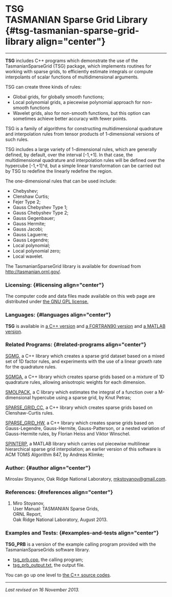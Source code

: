 TSG\
TASMANIAN Sparse Grid Library {#tsg-tasmanian-sparse-grid-library align="center"}
=============================

------------------------------------------------------------------------

**TSG** includes C++ programs which demonstrate the use of the
TasmanianSparseGrid (TSG) package, which implements routines for working
with sparse grids, to efficiently estimate integrals or compute
interpolants of scalar functions of multidimensional arguments.

TSG can create three kinds of rules:

-   Global grids, for globally smooth functions;
-   Local polynomial grids, a piecewise polynomial approach for
    non-smooth functions
-   Wavelet grids, also for non-smooth functions, but this option can
    sometimes achieve better accuracy with fewer points.

TSG is a family of algorithms for constructing multidimensional
quadrature and interpolation rules from tensor products of 1-dimensional
versions of such rules.

TSG includes a large variety of 1-dimensional rules, which are generally
defined, by default, over the interval \[-1,+1\]. In that case, the
multidimensional quadrature and interpolation rules will be defined over
the hypercube \[-1,+1\]\^d, but a simple linear transformation can be
carried out by TSG to redefine the linearly redefine the region.

The one-dimensional rules that can be used include:

-   Chebyshev;
-   Clenshaw Curtis;
-   Fejer Type 2;
-   Gauss Chebyshev Type 1;
-   Gauss Chebyshev Type 2;
-   Gauss Gegenbauer;
-   Gauss Hermite;
-   Gauss Jacobi;
-   Gauss Laguerre;
-   Gauss Legendre;
-   Local polynomial;
-   Local polynomial zero;
-   Local wavelet.

The TasmanianSparseGrid library is available for download from
<http://tasmanian.ornl.gov/>.

### Licensing: {#licensing align="center"}

The computer code and data files made available on this web page are
distributed under [the GNU GPL license.](../../txt/gnu_gpl.txt)

### Languages: {#languages align="center"}

**TSG** is available in [a C++ version](../../master/tsg/tsg.md) and
[a FORTRAN90 version](../../f_src/tsg/tsg.md) and [a MATLAB
version](../../m_src/tsg/tsg.md).

### Related Programs: {#related-programs align="center"}

[SGMG](../../master/sgmg/sgmg.md), a C++ library which creates a
sparse grid dataset based on a mixed set of 1D factor rules, and
experiments with the use of a linear growth rate for the quadrature
rules.

[SGMGA](../../master/sgmga/sgmga.md), a C++ library which creates
sparse grids based on a mixture of 1D quadrature rules, allowing
anisotropic weights for each dimension.

[SMOLPACK](../../c_src/smolpack/smolpack.md), a C library which
estimates the integral of a function over a M-dimensional hypercube
using a sparse grid, by Knut Petras;

[SPARSE\_GRID\_CC](../../master/sparse_grid_cc/sparse_grid_cc.md), a
C++ library which creates sparse grids based on Clenshaw-Curtis rules.

[SPARSE\_GRID\_HW](../../master/sparse_grid_hw/sparse_grid_hw.md), a
C++ library which creates sparse grids based on Gauss-Legendre,
Gauss-Hermite, Gauss-Patterson, or a nested variation of Gauss-Hermite
rules, by Florian Heiss and Viktor Winschel.

[SPINTERP](../../m_src/spinterp/spinterp.md), a MATLAB library which
carries out piecewise multilinear hierarchical sparse grid
interpolation; an earlier version of this software is ACM TOMS Algorithm
847, by Andreas Klimke;

### Author: {#author align="center"}

Miroslav Stoyanov, Oak Ridge National Laboratory, mkstoyanov@gmail.com.

### References: {#references align="center"}

1.  Miro Stoyanov,\
    User Manual: TASMANIAN Sparse Grids,\
    ORNL Report,\
    Oak Ridge National Laboratory, August 2013.

### Examples and Tests: {#examples-and-tests align="center"}

**TSG\_PRB** is a version of the example calling program provided with
the TasmanianSparseGrids software library.

-   [tsg\_prb.cpp](tsg_prb.cpp), the calling program;
-   [tsg\_prb\_output.txt](tsg_prb_output.txt), the output file.

You can go up one level to [the C++ source codes](../cpp_src.md).

------------------------------------------------------------------------

*Last revised on 16 November 2013.*
